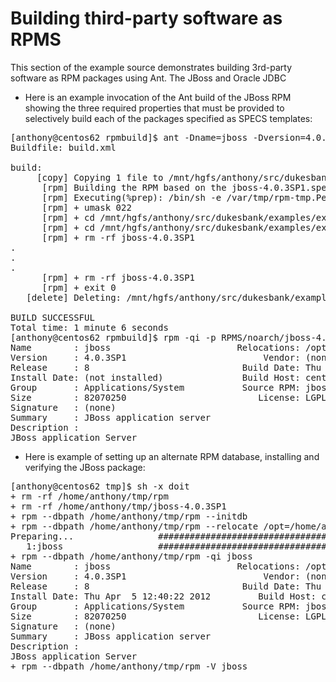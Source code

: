 Building third-party software as RPMS
=====================================

This section of the example source demonstrates building 3rd-party software as RPM packages using Ant. The JBoss and Oracle JDBC 

* Here is an example invocation of the Ant build of the JBoss RPM showing the three required properties that must be provided to selectively build each of the packages specified as SPECS templates:

<pre>
[anthony@centos62 rpmbuild]$ ant -Dname=jboss -Dversion=4.0.3SP1 -Drelease=8
Buildfile: build.xml

build:
     [copy] Copying 1 file to /mnt/hgfs/anthony/src/dukesbank/examples/example2/src/rpmbuild/SPECS
      [rpm] Building the RPM based on the jboss-4.0.3SP1.spec file
      [rpm] Executing(%prep): /bin/sh -e /var/tmp/rpm-tmp.Pe6W45
      [rpm] + umask 022
      [rpm] + cd /mnt/hgfs/anthony/src/dukesbank/examples/example2/src/rpmbuild/BUILD
      [rpm] + cd /mnt/hgfs/anthony/src/dukesbank/examples/example2/src/rpmbuild/BUILD
      [rpm] + rm -rf jboss-4.0.3SP1
.
.
.
      [rpm] + rm -rf jboss-4.0.3SP1
      [rpm] + exit 0
   [delete] Deleting: /mnt/hgfs/anthony/src/dukesbank/examples/example2/src/rpmbuild/SPECS/jboss-4.0.3SP1.spec

BUILD SUCCESSFUL
Total time: 1 minute 6 seconds
[anthony@centos62 rpmbuild]$ rpm -qi -p RPMS/noarch/jboss-4.0.3SP1-8.noarch.rpm 
Name        : jboss                        Relocations: /opt 
Version     : 4.0.3SP1                          Vendor: (none)
Release     : 8                             Build Date: Thu Apr  5 12:23:45 2012
Install Date: (not installed)               Build Host: centos62.localdomain
Group       : Applications/System           Source RPM: jboss-4.0.3SP1-8.src.rpm
Size        : 82070250                         License: LGPL
Signature   : (none)
Summary     : JBoss application server
Description :
JBoss application Server
</pre>

* Here is example of setting up an alternate RPM database, installing and verifying the JBoss package:

<pre>
[anthony@centos62 tmp]$ sh -x doit 
+ rm -rf /home/anthony/tmp/rpm
+ rm -rf /home/anthony/tmp/jboss-4.0.3SP1
+ rpm --dbpath /home/anthony/tmp/rpm --initdb
+ rpm --dbpath /home/anthony/tmp/rpm --relocate /opt=/home/anthony/tmp -Uvh /home/anthony/src/dukesbank/examples/example2/src/rpmbuild/RPMS/noarch/jboss-4.0.3SP1-8.noarch.rpm
Preparing...                ########################################### [100%]
   1:jboss                  ########################################### [100%]
+ rpm --dbpath /home/anthony/tmp/rpm -qi jboss
Name        : jboss                        Relocations: /opt 
Version     : 4.0.3SP1                          Vendor: (none)
Release     : 8                             Build Date: Thu Apr  5 12:23:45 2012
Install Date: Thu Apr  5 12:40:22 2012         Build Host: centos62.localdomain
Group       : Applications/System           Source RPM: jboss-4.0.3SP1-8.src.rpm
Size        : 82070250                         License: LGPL
Signature   : (none)
Summary     : JBoss application server
Description :
JBoss application Server
+ rpm --dbpath /home/anthony/tmp/rpm -V jboss
</pre>
